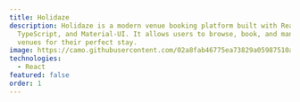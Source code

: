 ```yaml
---
title: Holidaze
description: Holidaze is a modern venue booking platform built with React,
  TypeScript, and Material-UI. It allows users to browse, book, and manage
  venues for their perfect stay.
image: https://camo.githubusercontent.com/02a8fab46775ea73829a05987510a4af8b19679c0e8df71da387dd256b40dabc/68747470733a2f2f692e696d6775722e636f6d2f674e6357476a6f2e706e67
technologies:
  - React
featured: false
order: 1
---
```

